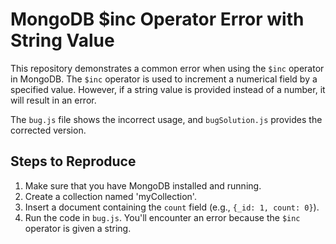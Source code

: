 # MongoDB $inc Operator Error with String Value

This repository demonstrates a common error when using the `$inc` operator in MongoDB. The `$inc` operator is used to increment a numerical field by a specified value. However, if a string value is provided instead of a number, it will result in an error. 

The `bug.js` file shows the incorrect usage, and `bugSolution.js` provides the corrected version. 

## Steps to Reproduce

1.  Make sure that you have MongoDB installed and running.
2.  Create a collection named 'myCollection'.
3.  Insert a document containing the `count` field (e.g., `{_id: 1, count: 0}`).
4.  Run the code in `bug.js`. You'll encounter an error because the `$inc` operator is given a string.